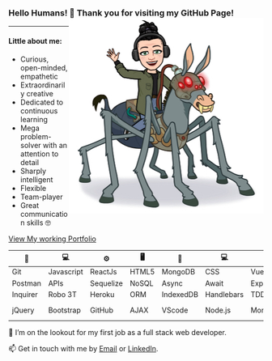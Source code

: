 ### Hello Humans! 👋 Thank you for visiting my GitHub Page! <a><img align="right" src="https://github.com/Q118/q118/blob/master/cartonn.jpg"></a>


------
#### Little about me:
* Curious, open-minded, empathetic
* Extraordinarily creative
* Dedicated to continuous learning
* Mega problem-solver with an attention to detail
* Sharply intelligent
* Flexible 
* Team-player
* Great communication skills 🤓 


[View My working Portfolio](https://q118.github.io/shelby.rothman/)


🧰 | 💻  |  ⚙️ | 🖥️ | 🧰 | 💻  |  ⚙️ | 🖥️ | 🧰
------------ | ------------- | ------------- | ------------- | ------------ | ------------- | ------------- | -------------  | -------------
Git|Javascript|ReactJs|HTML5|MongoDB|CSS|VueJS|MVC|Algorithms
Postman|APIs|Sequelize|NoSQL|Async|Await|Express|PWAs|Robo T
Inquirer|Robo 3T|Heroku|ORM|IndexedDB|Handlebars|TDD|JSON|workbench
jQuery|Bootstrap|GitHub|AJAX|VScode|Node.js|Mongoose|mySQL|Data Structures


🤔 I’m on the lookout for my first job as a full stack web developer. 

📫 Get in touch with me by [Email](mailto:shelbyfish91@gmail.com) or [LinkedIn](https://www.linkedin.com/in/shelby-anne-bb84131a4/).


